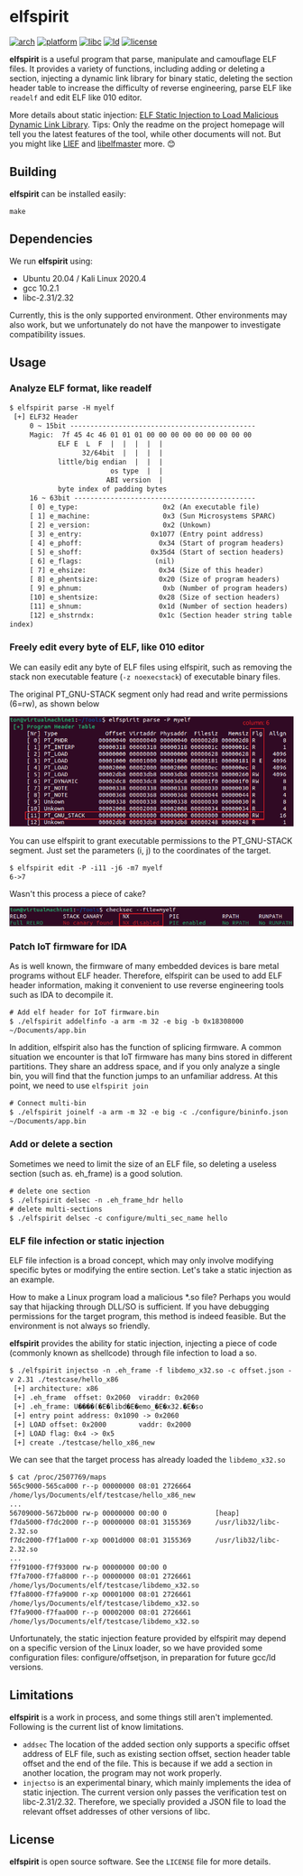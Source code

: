 
# elfspirit

[![arch](https://img.shields.io/badge/arch-i386%20%7C%20amd64-orange)](#)
[![platform](https://img.shields.io/badge/platform-Linux%20%7C%20macOS-orange)](#)
[![libc](https://img.shields.io/badge/libc-3.31%20%7C%203.32-lightgrey)](#) 
[![ld](https://img.shields.io/badge/ld-3.31%20%7C%203.32-lightgrey)](#)
[![license](https://img.shields.io/github/license/liyansong2018/elfspirit)](https://github.com/liyansong2018/elfspirit/blob/main/LICENSE)

**elfspirit** is a useful program that parse, manipulate and camouflage ELF files. It provides a variety of functions, including adding or deleting a section, injecting a dynamic link library for binary static, deleting the section header table to increase the difficulty of reverse engineering, parse ELF like `readelf` and edit ELF like 010 editor.

More details about static injection: [ELF Static Injection to Load Malicious Dynamic Link Library](https://violentbinary.github.io/posts/1-elf-static-injection-to-load-malicious-dynamic-link-library/). Tips: Only the readme on the project homepage will tell you the latest features of the tool, while other documents will not. But you might like [LIEF](https://github.com/lief-project/LIEF) and [libelfmaster](https://github.com/elfmaster/libelfmaster) more. 😊
## Building

**elfspirit** can be installed easily:

```shell
make
```

## Dependencies

We run **elfspirit** using:

- Ubuntu 20.04 / Kali Linux 2020.4
- gcc 10.2.1
- libc-2.31/2.32

Currently, this is the only supported environment. Other environments may also work, but we unfortunately do not have the manpower to investigate compatibility issues. 

## Usage

### Analyze ELF format, like readelf

```shell
$ elfspirit parse -H myelf
 [+] ELF32 Header
     0 ~ 15bit ----------------------------------------------
     Magic:  7f 45 4c 46 01 01 01 00 00 00 00 00 00 00 00 00
            ELF E  L  F  |  |  |  |  |
                  32/64bit  |  |  |  |
            little/big endian  |  |  |
                         os type  |  |
                        ABI version  |
            byte index of padding bytes
     16 ~ 63bit ---------------------------------------------
     [ 0] e_type:                     0x2 (An executable file)
     [ 1] e_machine:                  0x3 (Sun Microsystems SPARC)
     [ 2] e_version:                  0x2 (Unkown)
     [ 3] e_entry:                 0x1077 (Entry point address)
     [ 4] e_phoff:                   0x34 (Start of program headers)
     [ 5] e_shoff:                 0x35d4 (Start of section headers)
     [ 6] e_flags:                  (nil)
     [ 7] e_ehsize:                  0x34 (Size of this header)
     [ 8] e_phentsize:               0x20 (Size of program headers)
     [ 9] e_phnum:                    0xb (Number of program headers)
     [10] e_shentsize:               0x28 (Size of section headers)
     [11] e_shnum:                   0x1d (Number of section headers)
     [12] e_shstrndx:                0x1c (Section header string table index)
```

### Freely edit every byte of ELF, like 010 editor

We can easily edit any byte of ELF files using elfspirit, such as removing the stack non executable feature (`-z noexecstack`) of executable binary files.

The original PT_GNU-STACK segment only had read and write permissions (6=rw), as shown below

![1](pictures/1.png)

You can use elfspirit to grant executable permissions to the PT_GNU-STACK segment. Just set the parameters (i, j) to the coordinates of the target.

```shell
$ elfspirit edit -P -i11 -j6 -m7 myelf 
6->7
```

Wasn't this process a piece of cake?

![2](pictures/2.png)


### Patch IoT firmware for IDA

As is well known, the firmware of many embedded devices is bare metal programs without ELF header. Therefore, elfspirit can be used to add ELF header information, making it convenient to use reverse engineering tools such as IDA to decompile it.

```shell
# Add elf header for IoT firmware.bin
$ ./elfspirit addelfinfo -a arm -m 32 -e big -b 0x18308000 ~/Documents/app.bin
```

In addition, elfspirit also has the function of splicing firmware. A common situation we encounter is that IoT firmware has many bins stored in different partitions. They share an address space, and if you only analyze a single bin, you will find that the function jumps to an unfamiliar address. At this point, we need to use `elfspirit join`

```shell
# Connect multi-bin
$ ./elfspirit joinelf -a arm -m 32 -e big -c ./configure/bininfo.json ~/Documents/app.bin
```

### Add or delete a section

Sometimes we need to limit the size of an ELF file, so deleting a useless section (such as. eh_frame) is a good solution.

```shell
# delete one section
$ ./elfspirit delsec -n .eh_frame_hdr hello
# delete multi-sections
$ ./elfspirit delsec -c configure/multi_sec_name hello
```

### ELF file infection or static injection

ELF file infection is a broad concept, which may only involve modifying specific bytes or modifying the entire section. Let's take a static injection as an example.

How to make a Linux program load a malicious *.so file? Perhaps you would say that hijacking through DLL/SO is sufficient. If you have debugging permissions for the target program, this method is indeed feasible. But the environment is not always so friendly.

**elfspirit** provides the ability for static injection, injecting a piece of code (commonly known as shellcode) through file infection to load a so.

```shell
$ ./elfspirit injectso -n .eh_frame -f libdemo_x32.so -c offset.json -v 2.31 ./testcase/hello_x86
 [+] architecture: x86
 [+] .eh_frame  offset: 0x2060  viraddr: 0x2060
 [+] .eh_frame: U����(�E�libd�E�emo_�E�x32.�E�so
 [+] entry point address: 0x1090 -> 0x2060
 [+] LOAD offset: 0x2000        vaddr: 0x2000
 [+] LOAD flag: 0x4 -> 0x5
 [+] create ./testcase/hello_x86_new
```
We can see that the target process has already loaded the `libdemo_x32.so` 
```shell
$ cat /proc/2507769/maps
565c9000-565ca000 r--p 00000000 08:01 2726664      /home/lys/Documents/elf/testcase/hello_x86_new
...
56709000-5672b000 rw-p 00000000 00:00 0            [heap]
f7da5000-f7dc2000 r--p 00000000 08:01 3155369      /usr/lib32/libc-2.32.so
f7dc2000-f7f1a000 r-xp 0001d000 08:01 3155369      /usr/lib32/libc-2.32.so
...
f7f91000-f7f93000 rw-p 00000000 00:00 0
f7fa7000-f7fa8000 r--p 00000000 08:01 2726661      /home/lys/Documents/elf/testcase/libdemo_x32.so
f7fa8000-f7fa9000 r-xp 00001000 08:01 2726661      /home/lys/Documents/elf/testcase/libdemo_x32.so
f7fa9000-f7faa000 r--p 00002000 08:01 2726661      /home/lys/Documents/elf/testcase/libdemo_x32.so
```

Unfortunately, the static injection feature provided by elfspirit may depend on a specific version of the Linux loader, so we have provided some configuration files: configure/offsetjson, in preparation for future gcc/ld versions.

## Limitations

**elfspirit** is a work in process, and some things still aren't implemented. Following is the current list of know limitations.

-  `addsec`  The location of the added section only supports a specific offset address of ELF file, such as existing section offset, section header table offset and the end of the file. This is because if we add a section in another location, the program may not work properly.
-  `injectso` is an experimental binary, which mainly implements the idea of static injection. The current version only passes the verification test on libc-2.31/2.32. Therefore, we specially provided a JSON file to load the relevant offset addresses of other versions of libc.

## License

**elfspirit** is open source software. See the `LICENSE` file for more details.